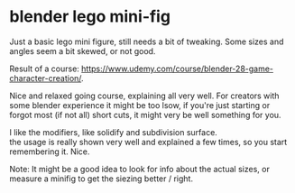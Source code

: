 # blender lego mini-fig

Just a basic lego mini figure, still needs a bit of tweaking. Some sizes and angles seem a bit skewed, or not good.

Result of a course: <https://www.udemy.com/course/blender-28-game-character-creation/>.

Nice and relaxed going course, explaining all very well.
For creators with some blender experience it might be too lsow, if you're just starting or forgot most (if not all) short cuts, it might very be well something for you.

I like the modifiers, like solidify and subdivision surface.  
the usage is really shown very well and explained a few times, so you start remembering it. Nice.

Note: It might be a good idea to look for info about the actual sizes, or measure a minifig to get the siezing better / right.  